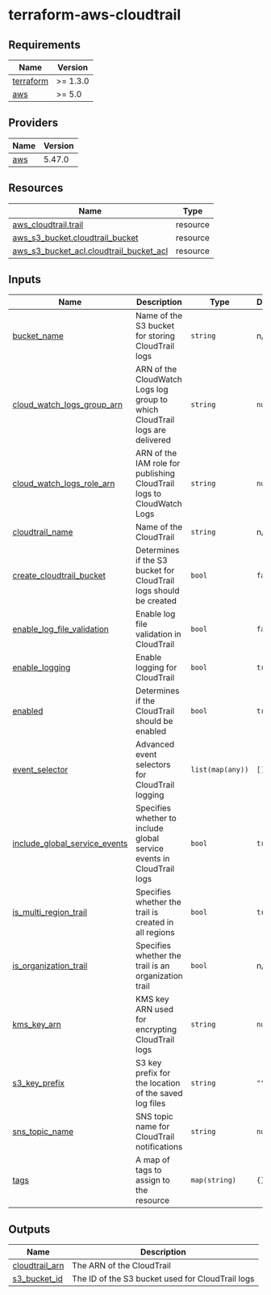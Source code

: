 # terraform-aws-cloudtrail
<!-- BEGIN_TF_DOCS -->
## Requirements

| Name | Version |
|------|---------|
| <a name="requirement_terraform"></a> [terraform](#requirement\_terraform) | >= 1.3.0 |
| <a name="requirement_aws"></a> [aws](#requirement\_aws) | >= 5.0 |

## Providers

| Name | Version |
|------|---------|
| <a name="provider_aws"></a> [aws](#provider\_aws) | 5.47.0 |

## Resources

| Name | Type |
|------|------|
| [aws_cloudtrail.trail](https://registry.terraform.io/providers/hashicorp/aws/latest/docs/resources/cloudtrail) | resource |
| [aws_s3_bucket.cloudtrail_bucket](https://registry.terraform.io/providers/hashicorp/aws/latest/docs/resources/s3_bucket) | resource |
| [aws_s3_bucket_acl.cloudtrail_bucket_acl](https://registry.terraform.io/providers/hashicorp/aws/latest/docs/resources/s3_bucket_acl) | resource |

## Inputs

| Name | Description | Type | Default | Required |
|------|-------------|------|---------|:--------:|
| <a name="input_bucket_name"></a> [bucket\_name](#input\_bucket\_name) | Name of the S3 bucket for storing CloudTrail logs | `string` | n/a | yes |
| <a name="input_cloud_watch_logs_group_arn"></a> [cloud\_watch\_logs\_group\_arn](#input\_cloud\_watch\_logs\_group\_arn) | ARN of the CloudWatch Logs log group to which CloudTrail logs are delivered | `string` | `null` | no |
| <a name="input_cloud_watch_logs_role_arn"></a> [cloud\_watch\_logs\_role\_arn](#input\_cloud\_watch\_logs\_role\_arn) | ARN of the IAM role for publishing CloudTrail logs to CloudWatch Logs | `string` | `null` | no |
| <a name="input_cloudtrail_name"></a> [cloudtrail\_name](#input\_cloudtrail\_name) | Name of the CloudTrail | `string` | n/a | yes |
| <a name="input_create_cloudtrail_bucket"></a> [create\_cloudtrail\_bucket](#input\_create\_cloudtrail\_bucket) | Determines if the S3 bucket for CloudTrail logs should be created | `bool` | `false` | no |
| <a name="input_enable_log_file_validation"></a> [enable\_log\_file\_validation](#input\_enable\_log\_file\_validation) | Enable log file validation in CloudTrail | `bool` | `false` | no |
| <a name="input_enable_logging"></a> [enable\_logging](#input\_enable\_logging) | Enable logging for CloudTrail | `bool` | `true` | no |
| <a name="input_enabled"></a> [enabled](#input\_enabled) | Determines if the CloudTrail should be enabled | `bool` | `true` | no |
| <a name="input_event_selector"></a> [event\_selector](#input\_event\_selector) | Advanced event selectors for CloudTrail logging | `list(map(any))` | `[]` | no |
| <a name="input_include_global_service_events"></a> [include\_global\_service\_events](#input\_include\_global\_service\_events) | Specifies whether to include global service events in CloudTrail logs | `bool` | `true` | no |
| <a name="input_is_multi_region_trail"></a> [is\_multi\_region\_trail](#input\_is\_multi\_region\_trail) | Specifies whether the trail is created in all regions | `bool` | `true` | no |
| <a name="input_is_organization_trail"></a> [is\_organization\_trail](#input\_is\_organization\_trail) | Specifies whether the trail is an organization trail | `bool` | n/a | yes |
| <a name="input_kms_key_arn"></a> [kms\_key\_arn](#input\_kms\_key\_arn) | KMS key ARN used for encrypting CloudTrail logs | `string` | `null` | no |
| <a name="input_s3_key_prefix"></a> [s3\_key\_prefix](#input\_s3\_key\_prefix) | S3 key prefix for the location of the saved log files | `string` | `""` | no |
| <a name="input_sns_topic_name"></a> [sns\_topic\_name](#input\_sns\_topic\_name) | SNS topic name for CloudTrail notifications | `string` | `null` | no |
| <a name="input_tags"></a> [tags](#input\_tags) | A map of tags to assign to the resource | `map(string)` | `{}` | no |

## Outputs

| Name | Description |
|------|-------------|
| <a name="output_cloudtrail_arn"></a> [cloudtrail\_arn](#output\_cloudtrail\_arn) | The ARN of the CloudTrail |
| <a name="output_s3_bucket_id"></a> [s3\_bucket\_id](#output\_s3\_bucket\_id) | The ID of the S3 bucket used for CloudTrail logs |
<!-- END_TF_DOCS -->